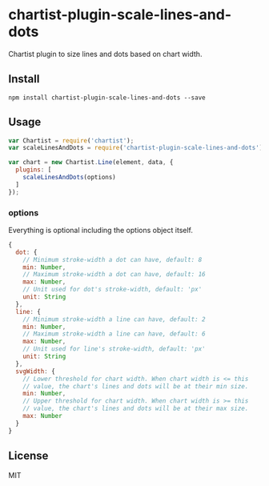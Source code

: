 # chartist-plugin-scale-lines-and-dots

Chartist plugin to size lines and dots based on chart width.

## Install

`npm install chartist-plugin-scale-lines-and-dots --save`

## Usage

```js
var Chartist = require('chartist');
var scaleLinesAndDots = require('chartist-plugin-scale-lines-and-dots');

var chart = new Chartist.Line(element, data, {
  plugins: [
    scaleLinesAndDots(options)
  ]
});
```

### options

Everything is optional including the options object itself.

```js
{
  dot: {
    // Minimum stroke-width a dot can have, default: 8
    min: Number,
    // Maximum stroke-width a dot can have, default: 16
    max: Number,
    // Unit used for dot's stroke-width, default: 'px'
    unit: String
  },
  line: {
    // Minimum stroke-width a line can have, default: 2
    min: Number,
    // Maximum stroke-width a line can have, default: 6
    max: Number,
    // Unit used for line's stroke-width, default: 'px'
    unit: String
  },
  svgWidth: {
    // Lower threshold for chart width. When chart width is <= this
    // value, the chart's lines and dots will be at their min size.
    min: Number,
    // Upper threshold for chart width. When chart width is >= this
    // value, the chart's lines and dots will be at their max size.
    max: Number
  }
}
```

## License

MIT
